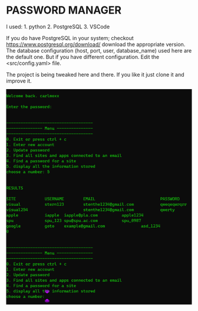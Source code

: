 # PASSWORD MANAGER

I used:
    1. python
    2. PostgreSQL
    3. VSCode

If you do have PostgreSQL in your system; checkout <https://www.postgresql.org/download/> 
download the appropriate version.
The database configuration (host, port, user, database_name) used here are the default one. But if you have different configuration. Edit the <src/config.yaml> file.

The project is being tweaked here and there. If you like it just clone it and improve it.

![sample code on the terminal](/images/screenshot.png)